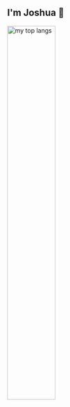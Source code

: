 ## I'm Joshua 👋

<img alt="my top langs" align="left" width="47%" src="https://github-readme-stats.vercel.app/api/top-langs/?username=joshuauaua&layout=compact"/>




<!--
**joshuauaua/joshuauaua** is a ✨ _special_ ✨ repository because its `README.md` (this file) appears on your GitHub profile.

Here are some ideas to get you started:

- 🔭 I’m currently working on ...
- 🌱 I’m currently learning ...
- 👯 I’m looking to collaborate on ...
- 🤔 I’m looking for help with ...
- 💬 Ask me about ...
- 📫 How to reach me: ...
- 😄 Pronouns: ...
- ⚡ Fun fact: ...
-->
